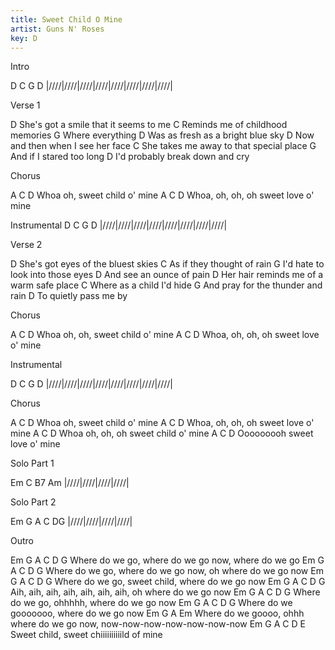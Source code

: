 ```yaml
---
title: Sweet Child O Mine
artist: Guns N' Roses
key: D
---
```

 
Intro

 D         C         G         D
|////|////|////|////|////|////|////|////|

Verse 1
 
D
She's got a smile that it seems to me
  C
Reminds me of childhood memories
       G
Where everything
                                D
Was as fresh as a bright blue sky
D
Now and then when I see her face
    C
She takes me away to that special place
         G
And if I stared too long
                              D
I'd probably break down and cry
 
 
Chorus
 
A               C              D
Whoa oh, sweet child o' mine
A               C              D
Whoa, oh, oh, oh sweet love o' mine
 
 
Instrumental
 D         C         G         D
|////|////|////|////|////|////|////|////|
 
 
Verse 2
 
D
She's got eyes of the bluest skies
   C
As if they thought of rain
    G
I'd hate to look into those eyes
    D
And see an ounce of pain
    D
Her hair reminds me of a warm safe place
      C
Where as a child I'd hide
    G
And pray for the thunder and rain
     D
To quietly pass me by
 
 
Chorus
 
A        C              D
Whoa oh, oh, sweet child o' mine
A              C                D
Whoa, oh, oh, oh sweet love o' mine
 
 
Instrumental
 
 D         C         G         D
|////|////|////|////|////|////|////|////|
 
 
Chorus
 
A               C              D
Whoa oh, sweet child o' mine
A               C              D
Whoa, oh, oh, oh sweet love o' mine
A               C              D
Whoa oh, oh, oh sweet child o' mine
A               C         D
Ooooooooh sweet love o' mine
 
Solo Part 1

 Em   C    B7   Am
|////|////|////|////|
 
 
Solo Part 2

 Em   G    A    C DG
|////|////|////|////|
 
 
Outro
 
Em              G                   A                C  D G
Where do we go, where do we go now, where do we go
Em              G                      A                   C  D G
Where do we go, where do we go now, oh where do we go now
Em              G              A                   C  D G
Where do we go,   sweet child, where do we go now
Em                  G                 A                   C   D G
Aih, aih, aih, aih, aih, aih, aih, oh where do we go now
Em              G        A                  C   D G
Where do we go,  ohhhhh, where do we go now
Em            G       A                  C   D G
Where do we gooooooo, where do we go now
Em               G      A                                    Em
Where do we goooo, ohhh where do we go now, now-now-now-now-now-now-now
Em    G          A       C   D     E
Sweet child, sweet chiiiiiiiiiild of mine